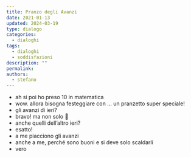```yaml
---
title: Pranzo degli Avanzi
date: 2021-01-13
updated: 2024-03-19
type: dialogo
categories:
  - dialoghi
tags:
  - dialoghi
  - soddisfazioni
description: ""
permalink: 
authors:
  - stefano
---
```


- ah si poi ho preso 10 in matematica
- wow. allora bisogna festeggiare con ... un pranzetto super speciale!
- gli avanzi di ieri?
- bravo! ma non solo 🙂
- anche quelli dell’altro ieri?
- esatto!
- a me piacciono gli avanzi
- anche a me, perché sono buoni e si deve solo scaldarli
- vero

